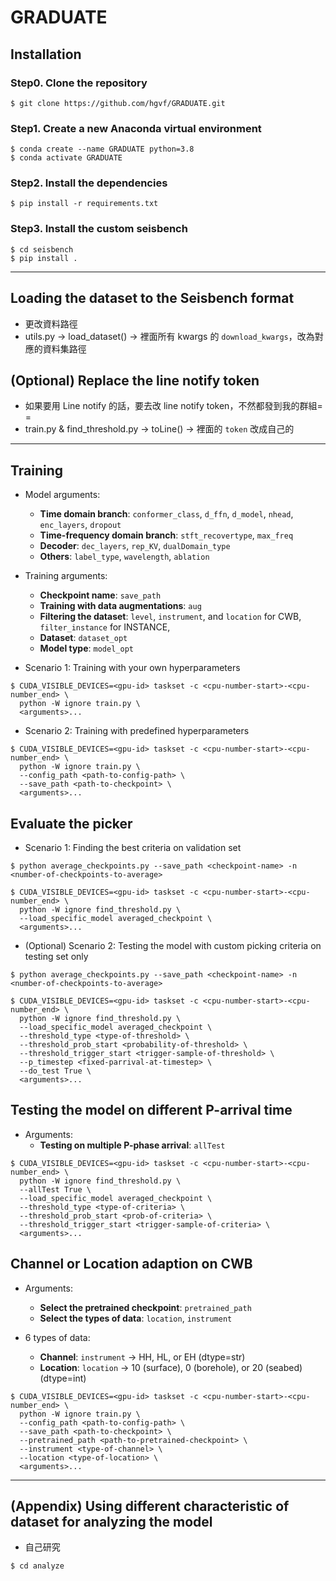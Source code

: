 # GRADUATE

## Installation
### Step0. Clone the repository
```shell
$ git clone https://github.com/hgvf/GRADUATE.git
```

### Step1. Create a new Anaconda virtual environment
```shell
$ conda create --name GRADUATE python=3.8
$ conda activate GRADUATE
```

### Step2. Install the dependencies
```shell
$ pip install -r requirements.txt
```

### Step3. Install the custom seisbench
```shell
$ cd seisbench
$ pip install .
```

---
## Loading the dataset to the Seisbench format
* 更改資料路徑
* utils.py -> load_dataset() -> 裡面所有 kwargs 的 ```download_kwargs```，改為對應的資料集路徑

## (Optional) Replace the line notify token
* 如果要用 Line notify 的話，要去改 line notify token，不然都發到我的群組= =
* train.py & find_threshold.py -> toLine() -> 裡面的 ```token``` 改成自己的
---

## Training
* Model arguments:
  - **Time domain branch**: ```conformer_class```, ```d_ffn```, ```d_model```, ```nhead```, ```enc_layers```, ```dropout```
  - **Time-frequency domain branch**: ```stft_recovertype```, ```max_freq```
  - **Decoder**: ```dec_layers```, ```rep_KV```, ```dualDomain_type```
  - **Others**: ```label_type```, ```wavelength```, ```ablation```
* Training arguments:
  - **Checkpoint name**: ```save_path```
  - **Training with data augmentations**: ```aug```
  - **Filtering the dataset**: ```level```, ```instrument```, and ```location``` for CWB, ```filter_instance``` for INSTANCE,
  - **Dataset**: ```dataset_opt```
  - **Model type**: ```model_opt```

* Scenario 1: Training with your own hyperparameters
```shell
$ CUDA_VISIBLE_DEVICES=<gpu-id> taskset -c <cpu-number-start>-<cpu-number_end> \
  python -W ignore train.py \
  <arguments>...
```

* Scenario 2: Training with predefined hyperparameters
```shell
$ CUDA_VISIBLE_DEVICES=<gpu-id> taskset -c <cpu-number-start>-<cpu-number_end> \
  python -W ignore train.py \
  --config_path <path-to-config-path> \
  --save_path <path-to-checkpoint> \
  <arguments>...
```

## Evaluate the picker
* Scenario 1: Finding the best criteria on validation set

```shell
$ python average_checkpoints.py --save_path <checkpoint-name> -n <number-of-checkpoints-to-average>

$ CUDA_VISIBLE_DEVICES=<gpu-id> taskset -c <cpu-number-start>-<cpu-number_end> \
  python -W ignore find_threshold.py \
  --load_specific_model averaged_checkpoint \
  <arguments>...
```

* (Optional) Scenario 2: Testing the model with custom picking criteria on testing set only 
```shell
$ python average_checkpoints.py --save_path <checkpoint-name> -n <number-of-checkpoints-to-average>

$ CUDA_VISIBLE_DEVICES=<gpu-id> taskset -c <cpu-number-start>-<cpu-number_end> \
  python -W ignore find_threshold.py \
  --load_specific_model averaged_checkpoint \
  --threshold_type <type-of-threshold> \
  --threshold_prob_start <probability-of-threshold> \
  --threshold_trigger_start <trigger-sample-of-threshold> \
  --p_timestep <fixed-parrival-at-timestep> \
  --do_test True \
  <arguments>...
```

## Testing the model on different P-arrival time
* Arguments:
  - **Testing on multiple P-phase arrival**: ```allTest```

```shell
$ CUDA_VISIBLE_DEVICES=<gpu-id> taskset -c <cpu-number-start>-<cpu-number_end> \
  python -W ignore find_threshold.py \
  --allTest True \
  --load_specific_model averaged_checkpoint \
  --threshold_type <type-of-criteria> \
  --threshold_prob_start <prob-of-criteria> \
  --threshold_trigger_start <trigger-sample-of-criteria> \
  <arguments>...
```

## Channel or Location adaption on CWB
* Arguments:
  - **Select the pretrained checkpoint**: ```pretrained_path```
  - **Select the types of data**: ```location```, ```instrument```
 
* 6 types of data:
  - **Channel**: ```instrument``` -> HH, HL, or EH (dtype=str)
  - **Location**: ```location``` -> 10 (surface), 0 (borehole), or 20 (seabed) (dtype=int)

```shell
$ CUDA_VISIBLE_DEVICES=<gpu-id> taskset -c <cpu-number-start>-<cpu-number_end> \
  python -W ignore train.py \
  --config_path <path-to-config-path> \
  --save_path <path-to-checkpoint> \
  --pretrained_path <path-to-pretrained-checkpoint> \
  --instrument <type-of-channel> \
  --location <type-of-location> \
  <arguments>...
```

---
## (Appendix) Using different characteristic of dataset for analyzing the model
* 自己研究

```shell
$ cd analyze
```

